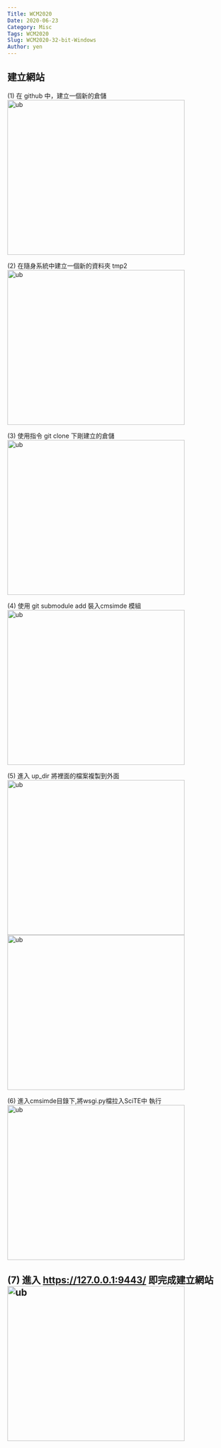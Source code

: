 ```yaml
---
Title: WCM2020
Date: 2020-06-23  
Category: Misc
Tags: WCM2020
Slug: WCM2020-32-bit-Windows
Author: yen
---
```


<!-- PELICAN_END_SUMMARY -->

建立網站
----

(1) 在 github 中，建立一個新的倉儲
<img src="https://40823109.github.io/WCM2020/images/1592897778423.jpg" width="400" height="350" alt="ub" align=center>


(2) 在隨身系統中建立一個新的資料夾 tmp2
<img src="https://40823109.github.io/WCM2020/images/1592897969088.jpg" width="400" height="350" alt="ub" align=center>


(3) 使用指令 git clone 下剛建立的倉儲
<img src="https://40823109.github.io/WCM2020/images/1592898033193.jpg" width="400" height="350" alt="ub" align=center>

(4) 使用 git submodule add 裝入cmsimde 模組
<img src="https://40823109.github.io/WCM2020/images/1592898352963.jpg" width="400" height="350" alt="ub" align=center>


(5) 進入 up_dir 將裡面的檔案複製到外面
<img src="https://40823109.github.io/WCM2020/images/1592898498228.jpg" width="400" height="350" alt="ub" align=center>
<img src="https://40823109.github.io/WCM2020/images/1592899264252.jpg" width="400" height="350" alt="ub" align=center>



(6) 進入cmsimde目錄下,將wsgi.py檔拉入SciTE中 執行
<img src="https://40823109.github.io/WCM2020/images/1592898526936.jpg" width="400" height="350" alt="ub" align=center>


(7) 進入 https://127.0.0.1:9443/ 即完成建立網站
<img src="https://40823109.github.io/WCM2020/images/1592898605643.jpg" width="400" height="350" alt="ub" align=center>
----
